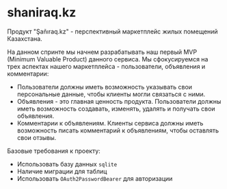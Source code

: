 # shaniraq.kz
Продукт "Şañıraq.kz" - перспективный маркетплейс жилых помещений Казахстана.

На данном спринте мы начнем разрабатывать наш первый MVP (Minimum Valuable Product) данного сервиса.
Мы сфокусируемся на трех аспектах нашего маркетплейса - пользователи, объявления и комментарии:

- Пользователи должны иметь возможность указывать свои персональные данные, чтобы клиенты могли связаться с ними.
- Объявления - это главная ценность продукта. Пользователи должны
иметь возможность создавать, изменять, удалять и получать свои
объявления.
- Комментарии к объявлениям. Клиенты сервиса должны иметь возможность писать комментарий к объявлениям, чтобы оставлять свои отзывы.

Базовые требования к проекту:

- Использовать базу данных `sqlite`
- Наличие миграции для таблиц
- Использовать `OAuth2PasswordBearer` для авторизации
